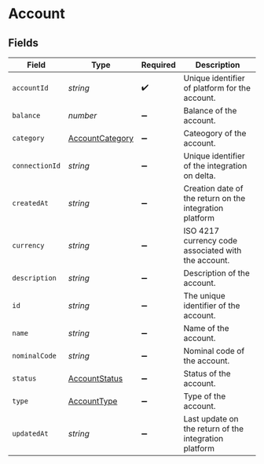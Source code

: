 # Account


## Fields

| Field                                                     | Type                                                      | Required                                                  | Description                                               |
| --------------------------------------------------------- | --------------------------------------------------------- | --------------------------------------------------------- | --------------------------------------------------------- |
| `accountId`                                               | *string*                                                  | :heavy_check_mark:                                        | Unique identifier of platform for the account.            |
| `balance`                                                 | *number*                                                  | :heavy_minus_sign:                                        | Balance of the account.                                   |
| `category`                                                | [AccountCategory](../../models/shared/accountcategory.md) | :heavy_minus_sign:                                        | Cateogory of the account.                                 |
| `connectionId`                                            | *string*                                                  | :heavy_minus_sign:                                        | Unique identifier of the integration on delta.            |
| `createdAt`                                               | *string*                                                  | :heavy_minus_sign:                                        | Creation date of the return on the integration platform   |
| `currency`                                                | *string*                                                  | :heavy_minus_sign:                                        | ISO 4217 currency code associated with the account.       |
| `description`                                             | *string*                                                  | :heavy_minus_sign:                                        | Description of the account.                               |
| `id`                                                      | *string*                                                  | :heavy_minus_sign:                                        | The unique identifier of the account.                     |
| `name`                                                    | *string*                                                  | :heavy_minus_sign:                                        | Name of the account.                                      |
| `nominalCode`                                             | *string*                                                  | :heavy_minus_sign:                                        | Nominal code of the account.                              |
| `status`                                                  | [AccountStatus](../../models/shared/accountstatus.md)     | :heavy_minus_sign:                                        | Status of the account.                                    |
| `type`                                                    | [AccountType](../../models/shared/accounttype.md)         | :heavy_minus_sign:                                        | Type of the account.                                      |
| `updatedAt`                                               | *string*                                                  | :heavy_minus_sign:                                        | Last update on the return of the integration platform     |